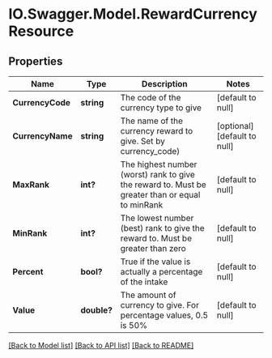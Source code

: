 # IO.Swagger.Model.RewardCurrencyResource
## Properties

Name | Type | Description | Notes
------------ | ------------- | ------------- | -------------
**CurrencyCode** | **string** | The code of the currency type to give | [default to null]
**CurrencyName** | **string** | The name of the currency reward to give.  Set by currency_code) | [optional] [default to null]
**MaxRank** | **int?** | The highest number (worst) rank to give the reward to. Must be greater than or equal to minRank | [default to null]
**MinRank** | **int?** | The lowest number (best) rank to give the reward to. Must be greater than zero | [default to null]
**Percent** | **bool?** | True if the value is actually a percentage of the intake | [default to null]
**Value** | **double?** | The amount of currency to give. For percentage values, 0.5 is 50% | [default to null]

[[Back to Model list]](../README.md#documentation-for-models) [[Back to API list]](../README.md#documentation-for-api-endpoints) [[Back to README]](../README.md)

